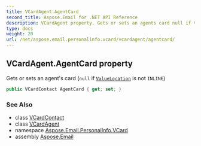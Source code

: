 ```yaml
---
title: VCardAgent.AgentCard
second_title: Aspose.Email for .NET API Reference
description: VCardAgent property. Gets or sets an agents card null if ValueLocation is not INLINE
type: docs
weight: 20
url: /net/aspose.email.personalinfo.vcard/vcardagent/agentcard/
---
```

## VCardAgent.AgentCard property

Gets or sets an agent's card (`null` if [`ValueLocation`](../valuelocation/) is not `INLINE`)

```csharp
public VCardContact AgentCard { get; set; }
```

### See Also

* class [VCardContact](../../vcardcontact/)
* class [VCardAgent](../)
* namespace [Aspose.Email.PersonalInfo.VCard](../../vcardagent/)
* assembly [Aspose.Email](../../../)


